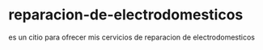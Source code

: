 # reparacion-de-electrodomesticos
es un citio para ofrecer mis cervicios de reparacion de electrodomesticos 
